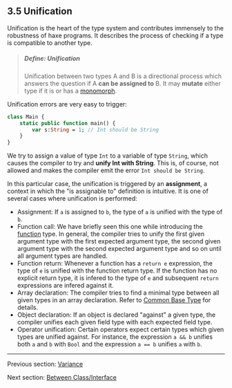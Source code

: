 ## 3.5 Unification

Unification is the heart of the type system and contributes immensely to the robustness of haxe programs. It describes the process of checking if a type is compatible to another type.

> ##### Define: Unification
>
> Unification between two types A and B is a directional process which answers the question if A **can be assigned to** B. It may **mutate** either type if it is or has a [monomorph](monomorph.md).


Unification errors are very easy to trigger:

```haxe
class Main {
	static public function main() {
		var s:String = 1; // Int should be String
	}
}
```
We try to assign a value of type `Int` to a variable of type `String`, which causes the compiler to try and **unify Int with String**. This is, of course, not allowed and makes the compiler emit the error `Int should be String`.

In this particular case, the unification is triggered by an **assignment**, a context in which the "is assignable to" definition is intuitive. It is one of several cases where unification is performed:



* Assignment: If `a` is assigned to `b`, the type of `a` is unified with the type of `b`.
* Function call: We have briefly seen this one while introducing the [function](function.md) type. In general, the compiler tries to unify the first given argument type with the first expected argument type, the second given argument type with the second expected argument type and so on until all argument types are handled.
* Function return: Whenever a function has a `return e` expression, the type of `e` is unified with the function return type. If the function has no explicit return type, it is infered to the type of `e` and subsequent `return` expressions are infered against it.
* Array declaration: The compiler tries to find a minimal type between all given types in an array declaration. Refer to [Common Base Type](common_base_type.md) for details.
* Object declaration: If an object is declared "against" a given type, the compiler unifies each given field type with each expected field type.
* Operator unification: Certain operators expect certain types which given types are unified against. For instance, the expression `a && b` unifies both `a` and `b` with `Bool` and the expression `a == b` unifies `a` with `b`.

---

Previous section: [Variance](variance.md)

Next section: [Between Class/Interface](unification_between_class_interface.md)